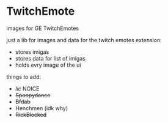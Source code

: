 # TwitchEmote
images for GE TwitchEmotes

just a lib for images and data for the twitch emotes extension:
- stores imigas
- stores data for list of imigas
- holds evry image of the ui

things to add:
- *lic* NOICE
- ~~Spoopydance~~
- ~~Bfdab~~
- Henchmen (idk why)
- ~~RickBlocked~~

